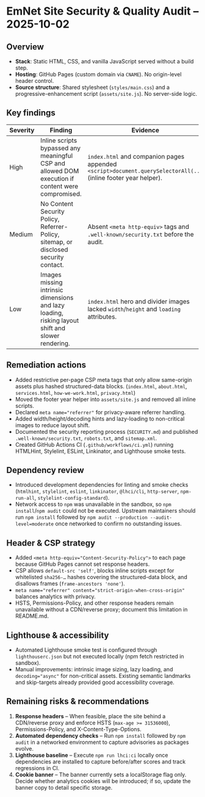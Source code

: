 # EmNet Site Security & Quality Audit – 2025-10-02

## Overview
- **Stack**: Static HTML, CSS, and vanilla JavaScript served without a build step.
- **Hosting**: GitHub Pages (custom domain via `CNAME`). No origin-level header control.
- **Source structure**: Shared stylesheet (`styles/main.css`) and a progressive-enhancement script (`assets/site.js`). No server-side logic.

## Key findings

| Severity | Finding | Evidence |
| --- | --- | --- |
| High | Inline scripts bypassed any meaningful CSP and allowed DOM execution if content were compromised. | `index.html` and companion pages appended `<script>document.querySelectorAll(...` (inline footer year helper). |
| Medium | No Content Security Policy, Referrer-Policy, sitemap, or disclosed security contact. | Absent `<meta http-equiv>` tags and `.well-known/security.txt` before the audit. |
| Low | Images missing intrinsic dimensions and lazy loading, risking layout shift and slower rendering. | `index.html` hero and divider images lacked `width`/`height` and `loading` attributes. |

## Remediation actions
- Added restrictive per-page CSP meta tags that only allow same-origin assets plus hashed structured-data blocks. (`index.html`, `about.html`, `services.html`, `how-we-work.html`, `privacy.html`)
- Moved the footer year helper into `assets/site.js` and removed all inline scripts.
- Declared `meta name="referrer"` for privacy-aware referrer handling.
- Added width/height/decoding hints and lazy-loading to non-critical images to reduce layout shift.
- Documented the security reporting process (`SECURITY.md`) and published `.well-known/security.txt`, `robots.txt`, and `sitemap.xml`.
- Created GitHub Actions CI (`.github/workflows/ci.yml`) running HTMLHint, Stylelint, ESLint, Linkinator, and Lighthouse smoke tests.

## Dependency review
- Introduced development dependencies for linting and smoke checks (`htmlhint`, `stylelint`, `eslint`, `linkinator`, `@lhci/cli`, `http-server`, `npm-run-all`, `stylelint-config-standard`).
- Network access to `npm` was unavailable in the sandbox, so `npm install`/`npm audit` could not be executed. Upstream maintainers should run `npm install` followed by `npm audit --production --audit-level=moderate` once networked to confirm no outstanding issues.

## Header & CSP strategy
- Added `<meta http-equiv="Content-Security-Policy">` to each page because GitHub Pages cannot set response headers.
- CSP allows `default-src 'self'`, blocks inline scripts except for whitelisted `sha256-…` hashes covering the structured-data block, and disallows frames (`frame-ancestors 'none'`).
- `meta name="referrer" content="strict-origin-when-cross-origin"` balances analytics with privacy.
- HSTS, Permissions-Policy, and other response headers remain unavailable without a CDN/reverse proxy; document this limitation in README.md.

## Lighthouse & accessibility
- Automated Lighthouse smoke test is configured through `lighthouserc.json` but not executed locally (npm fetch restricted in sandbox).
- Manual improvements: intrinsic image sizing, lazy loading, and `decoding="async"` for non-critical assets. Existing semantic landmarks and skip-targets already provided good accessibility coverage.

## Remaining risks & recommendations
1. **Response headers** – When feasible, place the site behind a CDN/reverse proxy and enforce HSTS (`max-age >= 31536000`), Permissions-Policy, and X-Content-Type-Options.
2. **Automated dependency checks** – Run `npm install` followed by `npm audit` in a networked environment to capture advisories as packages evolve.
3. **Lighthouse baseline** – Execute `npm run lhci:ci` locally once dependencies are installed to capture before/after scores and track regressions in CI.
4. **Cookie banner** – The banner currently sets a localStorage flag only. Decide whether analytics cookies will be introduced; if so, update the banner copy to detail specific storage.

